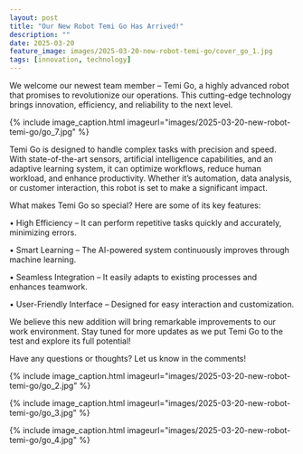 ```yaml
---
layout: post
title: "Our New Robot Temi Go Has Arrived!"
description: ""
date: 2025-03-20
feature_image: images/2025-03-20-new-robot-temi-go/cover_go_1.jpg
tags: [innovation, technology]
---
```

We welcome our newest team member – Temi Go, a highly advanced robot that promises to revolutionize our operations. This cutting-edge technology brings innovation, efficiency, and reliability to the next level.

<!--more-->

{% include image_caption.html imageurl="images/2025-03-20-new-robot-temi-go/go_7.jpg" %}

Temi Go is designed to handle complex tasks with precision and speed. With state-of-the-art sensors, artificial intelligence capabilities, and an adaptive learning system, it can optimize workflows, reduce human workload, and enhance productivity. Whether it’s automation, data analysis, or customer interaction, this robot is set to make a significant impact.

What makes Temi Go so special? Here are some of its key features:

•	High Efficiency – It can perform repetitive tasks quickly and accurately, minimizing errors.

•	Smart Learning – The AI-powered system continuously improves through machine learning.

•	Seamless Integration – It easily adapts to existing processes and enhances teamwork.

•	User-Friendly Interface – Designed for easy interaction and customization.

We believe this new addition will bring remarkable improvements to our work environment. Stay tuned for more updates as we put Temi Go to the test and explore its full potential!

Have any questions or thoughts? Let us know in the comments!

{% include image_caption.html imageurl="images/2025-03-20-new-robot-temi-go/go_2.jpg" %}

{% include image_caption.html imageurl="images/2025-03-20-new-robot-temi-go/go_3.jpg" %}

{% include image_caption.html imageurl="images/2025-03-20-new-robot-temi-go/go_4.jpg" %}


